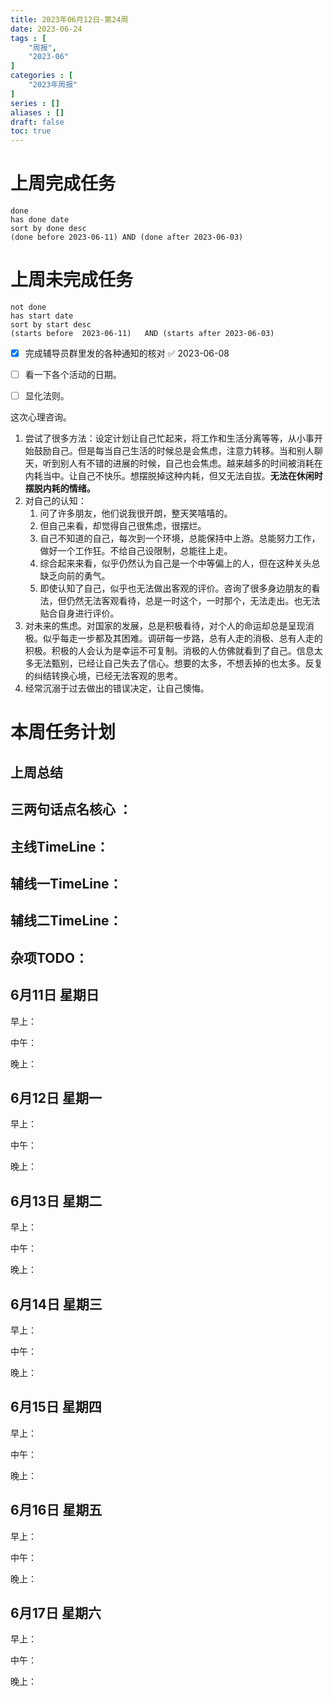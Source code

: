 ```yaml
---
title: 2023年06月12日-第24周
date: 2023-06-24
tags : [
	"周报",
	"2023-06"
]
categories : [
	"2023年周报"
]
series : []
aliases : []
draft: false
toc: true
---
```

# 上周完成任务
```tasks
done
has done date
sort by done desc
(done before 2023-06-11) AND (done after 2023-06-03)
```

# 上周未完成任务
```tasks
not done
has start date
sort by start desc
(starts before  2023-06-11)   AND (starts after 2023-06-03) 

```


- [x] 完成辅导员群里发的各种通知的核对 ✅ 2023-06-08
- [ ] 看一下各个活动的日期。
- [ ]  显化法则。


这次心理咨询。

1. 尝试了很多方法：设定计划让自己忙起来，将工作和生活分离等等，从小事开始鼓励自己。但是每当自己生活的时候总是会焦虑，注意力转移。当和别人聊天，听到别人有不错的进展的时候，自己也会焦虑。越来越多的时间被消耗在内耗当中。让自己不快乐。想摆脱掉这种内耗，但又无法自拔。**无法在休闲时摆脱内耗的情绪。**
2. 对自己的认知：
	1. 问了许多朋友，他们说我很开朗，整天笑嘻嘻的。
	2. 但自己来看，却觉得自己很焦虑，很摆烂。
	3. 自己不知道的自己，每次到一个环境，总能保持中上游。总能努力工作，做好一个工作狂。不给自己设限制，总能往上走。
	4. 综合起来来看，似乎仍然认为自己是一个中等偏上的人，但在这种关头总缺乏向前的勇气。
	5. 即使认知了自己，似乎也无法做出客观的评价。咨询了很多身边朋友的看法，但仍然无法客观看待，总是一时这个，一时那个，无法走出。也无法贴合自身进行评价。
3. 对未来的焦虑。对国家的发展，总是积极看待，对个人的命运却总是呈现消极。似乎每走一步都及其困难。调研每一步路，总有人走的消极、总有人走的积极。积极的人会认为是幸运不可复制。消极的人仿佛就看到了自己。信息太多无法甄别，已经让自己失去了信心。想要的太多，不想丢掉的也太多。反复的纠结转换心境，已经无法客观的思考。 
4. 经常沉溺于过去做出的错误决定，让自己懊悔。



# 本周任务计划

## 上周总结

## 三两句话点名核心 ：

## 主线TimeLine：

## 辅线一TimeLine：

## 辅线二TimeLine：

## 杂项TODO：



## 6月11日 星期日  
早上：

中午：

晚上：

## 6月12日 星期一  
早上：

中午：

晚上：

## 6月13日 星期二  
早上：

中午：

晚上：

## 6月14日 星期三  
早上：

中午：

晚上：

## 6月15日 星期四  
早上：

中午：

晚上：

## 6月16日 星期五  
早上：

中午：

晚上：

## 6月17日 星期六  
早上：

中午：

晚上：




